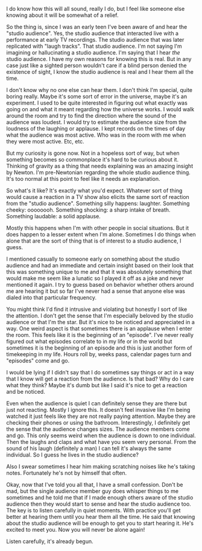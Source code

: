 I do know how this will all sound, really I do, but I feel like someone else knowing about it will be somewhat of a relief.

So the thing is, since I was an early teen I've been aware of and hear the "studio audience".  Yes, the studio audience that interacted live with a performance at early TV recordings.  The studio audience that was later replicated with "laugh tracks".  That studio audience.  I'm not saying I'm imagining or hallucinating a studio audience.  I'm saying that I hear *the* studio audience.  I have my own reasons for knowing this is real. But in any case just like a sighted person wouldn't care if a blind person denied the existence of sight, I know the studio audience is real and I hear them all the time.

I don't know why no one else can hear them.  I don't think I'm special, quite boring really.  Maybe it's some sort of error in the universe, maybe it's an experiment. I used to be quite interested in figuring out what exactly was going on and what it meant regarding how the universe works. I would walk around the room and try to find the direction where the sound of the audience was loudest.  I would try to estimate the audience size from the loudness of the laughing or applause.  I kept records on the times of day what the audience was most active.  Who was in the room with me when they were most active. Etc, etc.

But my curiosity is gone now.  Not in a hopeless sort of way, but when something becomes so commonplace it's hard to be curious about it. Thinking of gravity as a thing that needs explaining was an amazing insight by Newton.  I'm pre-Newtonian regarding the whole studio audience thing.  It's too normal at this point to feel like it needs an explanation.

So what's it like?  It's exactly what you'd expect.  Whatever sort of thing would cause a reaction in a TV show also elicits the same sort of reaction from the "studio audience".  Something silly happens: laughter.  Something cheeky: oooooooh.  Something shocking: a sharp intake of breath.  Something laudable: a solid applause.

Mostly this happens when I'm with other people in social situations. But it does happen to a lesser extent when I'm alone. Sometimes I do things when alone that are the sort of thing that is of interest to a studio audience, I guess.

I mentioned casually to someone early on something about the studio audience and had an immediate and certain insight based on their look that this was something unique to me and that it was absolutely something that would make me seem like a lunatic so I played it off as a joke and never mentioned it again.  I try to guess based on behavior whether others around me are hearing it but so far I've never had a sense that anyone else was dialed into that particular frequency.

You might think I'd find it intrusive and violating but honestly I sort of like the attention. I don't get the sense that I'm especially beloved by the studio audience or that I'm the star.  But it's nice to be noticed and appreciated in a way.  One weird aspect is that sometimes there is an applause when I enter the room.  This feels like it is the beginning of an "episode".  I've never really figured out what episodes correlate to in my life or in the world but sometimes it is the beginning of an episode and this is just another form of timekeeping in my life.  Hours roll by, weeks pass, calendar pages turn and "episodes" come and go.

I would be lying if I didn't say that I do sometimes say things or act in a way that I know will get a reaction from the audience.  Is that bad?  Why do I care what they think?  Maybe it's dumb but like I said it's nice to get a reaction and be noticed.

Even when the audience is quiet I can definitely sense they are there but just not reacting.  Mostly I ignore this.  It doesn't feel invasive like I'm being watched it just feels like they are not really paying attention.  Maybe they are checking their phones or using the bathroom.  Interestingly, I definitely get the sense that the audience changes sizes.  The audience members come and go.  This only seems weird when the audience is down to one individual.  Then the laughs and claps and what have you seem very personal.  From the sound of his laugh (definitely a man) I can tell it's always the same individual.  So I guess he lives in the studio audience?

Also I swear sometimes I hear him making scratching noises like he's taking notes.  Fortunately he's not by himself that often.

Okay, now that I've told you all that, I have a small confession. Don't be mad, but the single audience member guy does whisper things to me sometimes and he told me that if I made enough others aware of the studio audience then they would start to sense and hear the studio audience too.  The key is to listen carefully in quiet moments. With practice you'll get better at hearing them until you hear them all the time.  He said that knowing about the studio audience will be enough to get you to start hearing it.  He's excited to meet you. Now you will never be alone again!

Listen carefully, it's already begun.